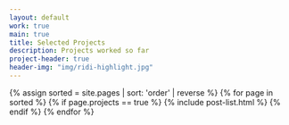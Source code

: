 ```yaml
---
layout: default
work: true
main: true
title: Selected Projects
description: Projects worked so far
project-header: true
header-img: "img/ridi-highlight.jpg"
---
```


<div class="catalogue">
{% assign sorted = site.pages | sort: 'order' | reverse %}
{% for page in sorted %}
     {% if page.projects == true %}
          {% include post-list.html %}
     {% endif %}
{% endfor %}
</div>